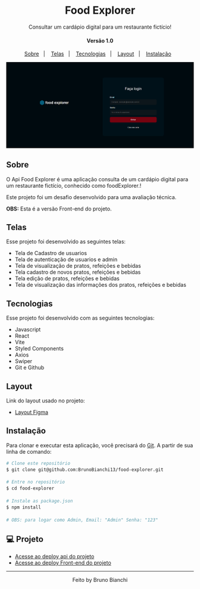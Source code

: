 <h1 align="center"> Food Explorer </h1>
<p align="center">Consultar um cardápio digital para um restaurante fictício!</p>

<h4 align="center">Versão 1.0</h4>
<p align="center">
<a href="#sobre">Sobre</a>&nbsp;&nbsp;&nbsp;|&nbsp;&nbsp;&nbsp;
<a href="#telas">Telas</a>&nbsp;&nbsp;&nbsp;|&nbsp;&nbsp;&nbsp;
<a href="#tecnologias">Tecnologias</a>&nbsp;&nbsp;&nbsp;|&nbsp;&nbsp;&nbsp;
<a href="#layout">Layout</a>&nbsp;&nbsp;&nbsp;|&nbsp;&nbsp;&nbsp;
<a href="#instalação">Instalação</a>&nbsp;&nbsp;&nbsp;
<br>
<p align="center">

<img alt="" src="./src/assets/a.png">

## Sobre

O Api Food Explorer é uma aplicação consulta de um cardápio digital para um restaurante fictício, conhecido como foodExplorer.!

Este projeto foi um desafio desenvolvido para uma avaliação técnica.

**OBS:** Esta é a versão Front-end do projeto.


## Telas
Esse projeto foi desenvolvido as seguintes telas:

- Tela de Cadastro de usuarios
- Tela de autenticação de usuarios e admin
- Tela de visualização de pratos, refeições e bebidas
- Tela cadastro de novos pratos, refeições e bebidas
- Tela edição de pratos, refeições e bebidas
- Tela de visualização das informações dos pratos, refeições e bebidas

[1.1]: http://i.imgur.com/tXSoThF.png (texto título)
## Tecnologias
Esse projeto foi desenvolvido com as seguintes tecnologias:

- Javascript
- React
- Vite
- Styled Components
- Axios
- Swiper
- Git e Github


## Layout

Link do layout usado no projeto:

- [Layout Figma](https://www.figma.com/file/TA9lm0BzTiebtxxD2MNAhV/food-explorer-v2-(Community)?type=design&node-id=201-1532&mode=design&t=zjEzwgL6qBDnPeGF-0)

## Instalação 

Para clonar e executar esta aplicação, você precisará do [Git](https://git-scm.com/). A partir de sua linha de comando:

```bash
# Clone este repositório
$ git clone git@github.com:BrunoBianchi13/food-explorer.git

# Entre no repositório
$ cd food-explorer

# Instale as package.json
$ npm install

# OBS: para logar como Admin, Email: "Admin" Senha: "123"
```


## 💻 Projeto


- [Acesse ao deploy api do projeto](https://foodexplorer-api-3zw2.onrender.com)
- [Acesse ao deploy Front-end do projeto](https://foodexplorerbrunob.netlify.app/)
---

<p align="center">
Feito by Bruno Bianchi
</p>
